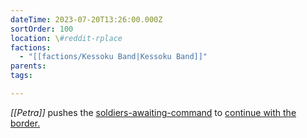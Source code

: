 ```yaml
---
dateTime: 2023-07-20T13:26:00.000Z
sortOrder: 100
location: \#reddit-rplace
factions:
  - "[[factions/Kessoku Band|Kessoku Band]]"
parents: 
tags: 

---
```

*[[Petra]]* pushes the [soldiers-awaiting-command](discord://discord.com/channels/1093664259273130084/1131230952119615600/1131577724230701157) to [continue with the border.](discord://discord.com/channels/1093664259273130084/1131230952119615600/1131577784523829348)
